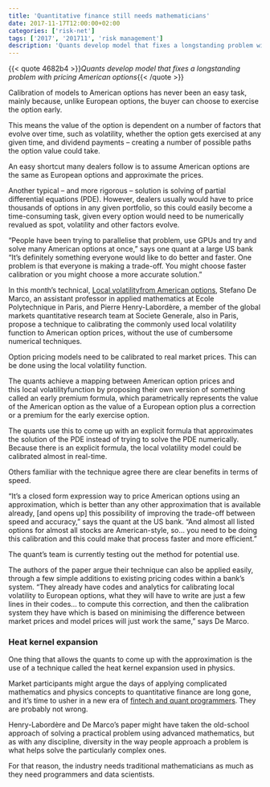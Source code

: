 ```yaml
---
title: 'Quantitative finance still needs mathematicians'
date: 2017-11-17T12:00:00+02:00
categories: ['risk-net']
tags: ['2017', '201711', 'risk management']
description: 'Quants develop model that fixes a longstanding problem with pricing American options'
---
```


{{< quote 4682b4 >}}_Quants develop model that fixes a longstanding problem with pricing American options_{{< /quote >}}

Calibration of models to American options has never been an easy task, mainly because, unlike European options, the buyer can choose to exercise the option early.

This means the value of the option is dependent on a number of factors that evolve over time, such as volatility, whether the option gets exercised at any given time, and dividend payments – creating a number of possible paths the option value could take.

An easy shortcut many dealers follow is to assume American options are the same as European options and approximate the prices.

Another typical – and more rigorous – solution is solving of partial differential equations (PDE). However, dealers usually would have to price thousands of options in any given portfolio, so this could easily become a time-consuming task, given every option would need to be numerically revalued as spot, volatility and other factors evolve.

“People have been trying to parallelise that problem, use GPUs and try and solve many American options at once,” says one quant at a large US bank “It’s definitely something everyone would like to do better and faster. One problem is that everyone is making a trade-off. You might choose faster calibration or you might choose a more accurate solution.”

In this month’s technical, [Local volatilityfrom American options](https://www.risk.net/derivatives/5359156/local-volatility-from-american-options), Stefano De Marco, an assistant professor in applied mathematics at Ecole Polytechnique in Paris, and Pierre Henry-Labordère, a member of the global markets quantitative research team at Societe Generale, also in Paris, propose a technique to calibrating the commonly used local volatility function to American option prices, without the use of cumbersome numerical techniques.

Option pricing models need to be calibrated to real market prices. This can be done using the local volatility function.

The quants achieve a mapping between American option prices and this local volatilityfunction by proposing their own version of something called an early premium formula, which parametrically represents the value of the American option as the value of a European option plus a correction or a premium for the early exercise option.

The quants use this to come up with an explicit formula that approximates the solution of the PDE instead of trying to solve the PDE numerically. Because there is an explicit formula, the local volatility model could be calibrated almost in real-time.

Others familiar with the technique agree there are clear benefits in terms of speed.

“It’s a closed form expression way to price American options using an approximation, which is better than any other approximation that is available already, [and opens up] this possibility of improving the trade-off between speed and accuracy,” says the quant at the US bank. “And almost all listed options for almost all stocks are American-style, so… you need to be doing this calibration and this could make that process faster and more efficient.”

The quant’s team is currently testing out the method for potential use.

The authors of the paper argue their technique can also be applied easily, through a few simple additions to existing pricing codes within a bank’s system. “They already have codes and analytics for calibrating local volatility to European options, what they will have to write are just a few lines in their codes… to compute this correction, and then the calibration system they have which is based on minimising the difference between market prices and model prices will just work the same,” says De Marco.

### Heat kernel expansion

One thing that allows the quants to come up with the approximation is the use of a technique called the heat kernel expansion used in physics.

Market participants might argue the days of applying complicated mathematics and physics concepts to quantitative finance are long gone, and it’s time to usher in a new era of [fintech and quant programmers](https://www.risk.net/our-take/5293171/analyse-this-the-future-for-quants). They are probably not wrong.

Henry-Labordère and De Marco’s paper might have taken the old-school approach of solving a practical problem using advanced mathematics, but as with any discipline, diversity in the way people approach a problem is what helps solve the particularly complex ones.

For that reason, the industry needs traditional mathematicians as much as they need programmers and data scientists.

